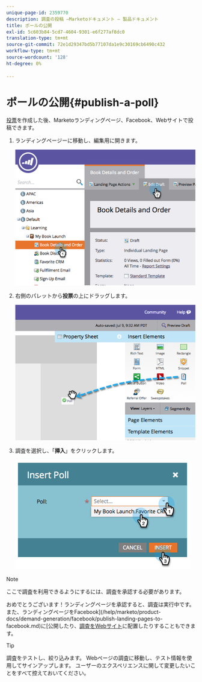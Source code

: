 ```yaml
---
unique-page-id: 2359770
description: 調査の投稿 —Marketoドキュメント — 製品ドキュメント
title: ポールの公開
exl-id: 5c603b84-5cd7-4604-9301-e6f277af8dc0
translation-type: tm+mt
source-git-commit: 72e1d29347bd5b77107da1e9c30169cb6490c432
workflow-type: tm+mt
source-wordcount: '128'
ht-degree: 0%

---
```


# ポールの公開{#publish-a-poll}

[投票](/help/marketo/product-docs/demand-generation/social/creating-a-poll/create-a-poll.md)を作成した後、Marketoランディングページ、Facebook、Webサイトで投稿できます。

1. ランディングページーに移動し、編集用に開きます。

   ![](assets/image2014-9-19-10-3a45-3a23.png)

1. 右側のパレットから&#x200B;**投票**&#x200B;の上にドラッグします。

   ![](assets/image2014-9-19-10-3a45-3a50.png)

1. 調査を選択し、「**挿入**」をクリックします。

   ![](assets/image2014-9-19-10-3a45-3a58.png)

>[!NOTE]
>
>ここで調査を利用できるようにするには、調査を承認する必要があります。

おめでとうございます！ランディングページを承認すると、調査は実行中です。 また、ランディングページをFacebook](/help/marketo/product-docs/demand-generation/facebook/publish-landing-pages-to-facebook.md)に[公開したり、[調査をWebサイト](/help/marketo/product-docs/demand-generation/social/social-functions/deploy-social-on-your-website.md)に配置したりすることもできます。

>[!TIP]
>
>調査をテストし、絞り込みます。 Webページの調査に移動し、テスト情報を使用してサインアップします。 ユーザーのエクスペリエンスに関して変更したいことをすべて控えておいてください。
